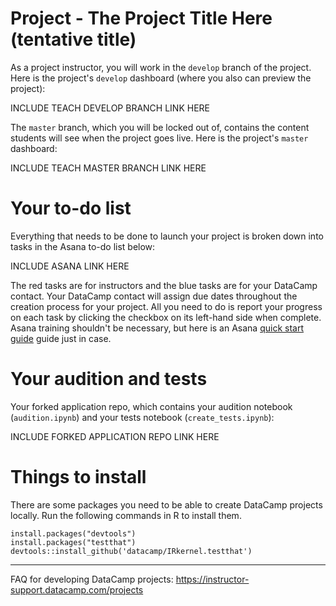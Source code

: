 # Project - The Project Title Here (tentative title)

As a project instructor, you will work in the `develop` branch of the project. Here is the project's `develop` dashboard (where you also can preview the project):

INCLUDE TEACH DEVELOP BRANCH LINK HERE

The `master` branch, which you will be locked out of, contains the content students will see when the project goes live. Here is the project's `master` dashboard: 

INCLUDE TEACH MASTER BRANCH LINK HERE

# Your to-do list

Everything that needs to be done to launch your project is broken down into tasks in the Asana to-do list below:

INCLUDE ASANA LINK HERE

The red tasks are for instructors and the blue tasks are for your DataCamp contact. Your DataCamp contact will assign due dates throughout the creation process for your project. All you need to do is report your progress on each task by clicking the checkbox on its left-hand side when complete. Asana training shouldn't be necessary, but here is an Asana [quick start guide](https://asana.com/guide/get-started/begin/quick-start) guide just in case.

# Your audition and tests

Your forked application repo, which contains your audition notebook (`audition.ipynb`) and your tests notebook (`create_tests.ipynb`):

INCLUDE FORKED APPLICATION REPO LINK HERE

# Things to install

There are some packages you need to be able to create DataCamp projects locally. Run the following commands in R to install them.

```
install.packages("devtools")
install.packages("testthat")
devtools::install_github('datacamp/IRkernel.testthat')
```

---

FAQ for developing DataCamp projects: https://instructor-support.datacamp.com/projects
